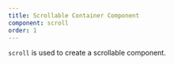 ```yaml
---
title: Scrollable Container Component
component: scroll
order: 1
---
```


`scroll` is used to create a scrollable component.
